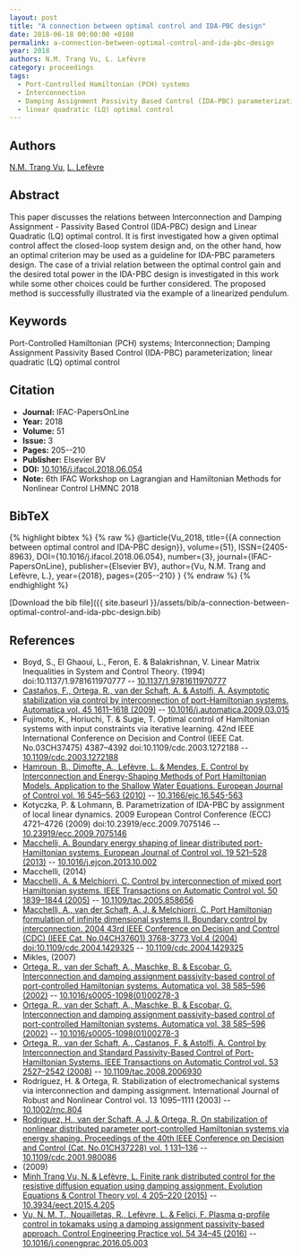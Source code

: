 ```yaml
---
layout: post
title: "A connection between optimal control and IDA-PBC design"
date: 2018-06-18 00:00:00 +0100
permalink: a-connection-between-optimal-control-and-ida-pbc-design
year: 2018
authors: N.M. Trang Vu, L. Lefèvre
category: proceedings
tags:
  - Port-Controlled Hamiltonian (PCH) systems
  - Interconnection
  - Damping Assignment Passivity Based Control (IDA-PBC) parameterization
  - linear quadratic (LQ) optimal control
---
```

 
## Authors
[N.M. Trang Vu](authors/ngoc-minh-trang-vu), [L. Lefèvre](authors/laurent-lefevre)
 
## Abstract
This paper discusses the relations between Interconnection and Damping Assignment - Passivity Based Control (IDA-PBC) design and Linear Quadratic (LQ) optimal control. It is first investigated how a given optimal control affect the closed-loop system design and, on the other hand, how an optimal criterion may be used as a guideline for IDA-PBC parameters design. The case of a trivial relation between the optimal control gain and the desired total power in the IDA-PBC design is investigated in this work while some other choices could be further considered. The proposed method is successfully illustrated via the example of a linearized pendulum.
 
## Keywords
Port-Controlled Hamiltonian (PCH) systems; Interconnection; Damping Assignment Passivity Based Control (IDA-PBC) parameterization; linear quadratic (LQ) optimal control
 
## Citation
- **Journal:** IFAC-PapersOnLine
- **Year:** 2018
- **Volume:** 51
- **Issue:** 3
- **Pages:** 205--210
- **Publisher:** Elsevier BV
- **DOI:** [10.1016/j.ifacol.2018.06.054](https://doi.org/10.1016/j.ifacol.2018.06.054)
- **Note:** 6th IFAC Workshop on Lagrangian and Hamiltonian Methods for Nonlinear Control LHMNC 2018
 
## BibTeX
{% highlight bibtex %}
{% raw %}
@article{Vu_2018,
  title={{A connection between optimal control and IDA-PBC design}},
  volume={51},
  ISSN={2405-8963},
  DOI={10.1016/j.ifacol.2018.06.054},
  number={3},
  journal={IFAC-PapersOnLine},
  publisher={Elsevier BV},
  author={Vu, N.M. Trang and Lefèvre, L.},
  year={2018},
  pages={205--210}
}
{% endraw %}
{% endhighlight %}
 
[Download the bib file]({{ site.baseurl }}/assets/bib/a-connection-between-optimal-control-and-ida-pbc-design.bib)
 
## References
- Boyd, S., El Ghaoui, L., Feron, E. & Balakrishnan, V. Linear Matrix Inequalities in System and Control Theory. (1994) doi:10.1137/1.9781611970777 -- [10.1137/1.9781611970777](https://doi.org/10.1137/1.9781611970777)
- [Castaños, F., Ortega, R., van der Schaft, A. & Astolfi, A. Asymptotic stabilization via control by interconnection of port-Hamiltonian systems. Automatica vol. 45 1611–1618 (2009)](asymptotic-stabilization-via-control-by-interconnection-of-port-hamiltonian-systems) -- [10.1016/j.automatica.2009.03.015](https://doi.org/10.1016/j.automatica.2009.03.015)
- Fujimoto, K., Horiuchi, T. & Sugie, T. Optimal control of Hamiltonian systems with input constraints via iterative learning. 42nd IEEE International Conference on Decision and Control (IEEE Cat. No.03CH37475) 4387–4392 doi:10.1109/cdc.2003.1272188 -- [10.1109/cdc.2003.1272188](https://doi.org/10.1109/cdc.2003.1272188)
- [Hamroun, B., Dimofte, A., Lefèvre, L. & Mendes, E. Control by Interconnection and Energy-Shaping Methods of Port Hamiltonian Models. Application to the Shallow Water Equations. European Journal of Control vol. 16 545–563 (2010)](control-by-interconnection-and-energy-shaping-methods-of-port-hamiltonian-models-application-to-the-shallow-water-equations) -- [10.3166/ejc.16.545-563](https://doi.org/10.3166/ejc.16.545-563)
- Kotyczka, P. & Lohmann, B. Parametrization of IDA-PBC by assignment of local linear dynamics. 2009 European Control Conference (ECC) 4721–4726 (2009) doi:10.23919/ecc.2009.7075146 -- [10.23919/ecc.2009.7075146](https://doi.org/10.23919/ecc.2009.7075146)
- [Macchelli, A. Boundary energy shaping of linear distributed port-Hamiltonian systems. European Journal of Control vol. 19 521–528 (2013)](boundary-energy-shaping-of-linear-distributed-port-hamiltonian-systems) -- [10.1016/j.ejcon.2013.10.002](https://doi.org/10.1016/j.ejcon.2013.10.002)
- Macchelli, (2014)
- [Macchelli, A. & Melchiorri, C. Control by interconnection of mixed port Hamiltonian systems. IEEE Transactions on Automatic Control vol. 50 1839–1844 (2005)](control-by-interconnection-of-mixed-port-hamiltonian-systems) -- [10.1109/tac.2005.858656](https://doi.org/10.1109/tac.2005.858656)
- [Macchelli, A., van der Schaft, A. J. & Melchiorri, C. Port Hamiltonian formulation of infinite dimensional systems II. Boundary control by interconnection. 2004 43rd IEEE Conference on Decision and Control (CDC) (IEEE Cat. No.04CH37601) 3768-3773 Vol.4 (2004) doi:10.1109/cdc.2004.1429325](port-hamiltonian-formulation-of-infinite-dimensional-systems-ii-boundary-control-by-interconnection) -- [10.1109/cdc.2004.1429325](https://doi.org/10.1109/cdc.2004.1429325)
- Mikles, (2007)
- [Ortega, R., van der Schaft, A., Maschke, B. & Escobar, G. Interconnection and damping assignment passivity-based control of port-controlled Hamiltonian systems. Automatica vol. 38 585–596 (2002)](interconnection-and-damping-assignment-passivity-based-control-of-port-controlled-hamiltonian-systems) -- [10.1016/s0005-1098(01)00278-3](https://doi.org/10.1016/s0005-1098(01)00278-3)
- [Ortega, R., van der Schaft, A., Maschke, B. & Escobar, G. Interconnection and damping assignment passivity-based control of port-controlled Hamiltonian systems. Automatica vol. 38 585–596 (2002)](interconnection-and-damping-assignment-passivity-based-control-of-port-controlled-hamiltonian-systems) -- [10.1016/s0005-1098(01)00278-3](https://doi.org/10.1016/s0005-1098(01)00278-3)
- [Ortega, R., van der Schaft, A., Castanos, F. & Astolfi, A. Control by Interconnection and Standard Passivity-Based Control of Port-Hamiltonian Systems. IEEE Transactions on Automatic Control vol. 53 2527–2542 (2008)](control-by-interconnection-and-standard-passivity-based-control-of-port-hamiltonian-systems) -- [10.1109/tac.2008.2006930](https://doi.org/10.1109/tac.2008.2006930)
- Rodríguez, H. & Ortega, R. Stabilization of electromechanical systems via interconnection and damping assignment. International Journal of Robust and Nonlinear Control vol. 13 1095–1111 (2003) -- [10.1002/rnc.804](https://doi.org/10.1002/rnc.804)
- [Rodriguez, H., van der Schaft, A. J. & Ortega, R. On stabilization of nonlinear distributed parameter port-controlled Hamiltonian systems via energy shaping. Proceedings of the 40th IEEE Conference on Decision and Control (Cat. No.01CH37228) vol. 1 131–136](on-stabilization-of-nonlinear-distributed-parameter-port-controlled-hamiltonian-systems-via-energy-shaping0) -- [10.1109/cdc.2001.980086](https://doi.org/10.1109/cdc.2001.980086)
- (2009)
- [Minh Trang Vu, N. & Lefèvre, L. Finite rank distributed control for the resistive diffusion equation using damping assignment. Evolution Equations &amp; Control Theory vol. 4 205–220 (2015)](finite-rank-distributed-control-for-the-resistive-diffusion-equation-using-damping-assignment) -- [10.3934/eect.2015.4.205](https://doi.org/10.3934/eect.2015.4.205)
- [Vu, N. M. T., Nouailletas, R., Lefèvre, L. & Felici, F. Plasma q-profile control in tokamaks using a damping assignment passivity-based approach. Control Engineering Practice vol. 54 34–45 (2016)](plasma-q-profile-control-in-tokamaks-using-a-damping-assignment-passivity-based-approach) -- [10.1016/j.conengprac.2016.05.003](https://doi.org/10.1016/j.conengprac.2016.05.003)

